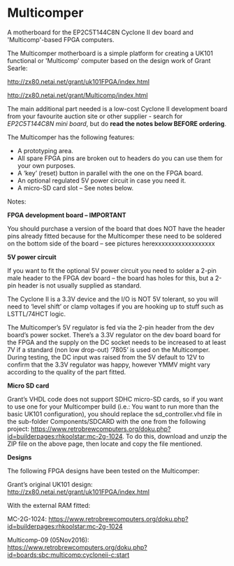 # Multicomper

A motherboard for the EP2C5T144C8N Cyclone II dev board and 'Multicomp'-based FPGA computers.

The Multicomper motherboard is a simple platform for creating a UK101 functional or 'Multicomp' computer based on the design work of Grant Searle: 

http://zx80.netai.net/grant/uk101FPGA/index.html

http://zx80.netai.net/grant/Multicomp/index.html

The main additional part needed is a low-cost Cyclone II development board from your favourite auction site or other supplier - search for *EP2C5T144C8N mini board*, but do **read the notes below BEFORE ordering**.

The Multicomper has the following features:

* A prototyping area.
* All spare FPGA pins are broken out to headers do you can use them for your own purposes.
* A ‘key’ (reset) button in parallel with the one on the FPGA board.
* An optional regulated 5V power circuit in case you need it.
* A micro-SD card slot – See notes below.

Notes:

**FPGA development board – IMPORTANT**

You should purchase a version of the board that does NOT have the header pins already fitted because for the Multicomper these need to be soldered on the bottom side of the board – see pictures herexxxxxxxxxxxxxxxxxx

**5V power circuit**

If you want to fit the optional 5V power circuit you need to solder a 2-pin male header to the FPGA dev board – the board has holes for this, but a 2-pin header is not usually supplied as standard.

The Cyclone II is a 3.3V device and the I/O is NOT 5V tolerant, so you will need to ‘level shift’ or clamp voltages if you are hooking up to stuff such as LSTTL/74HCT logic.

The Multicomper’s 5V regulator is fed via the 2-pin header from the dev board’s power socket. There’s a 3.3V regulator on the dev board board for the FPGA and the supply on the DC socket needs to be increased to at least 7V if a standard (non low drop-out) ‘7805’ is used on the Multicomper. During testing, the DC input was raised from the 5V default to 12V to confirm that the 3.3V regulator was happy, however YMMV might vary according to the quality of the part fitted.

**Micro SD card**

Grant’s VHDL code does not support SDHC micro-SD cards, so if you want to use one for your Multicomper build (i.e.: You want to run more than the basic UK101 configuration), you should replace the sd_controller.vhd file in the sub-folder Components/SDCARD with the one from the following project: https://www.retrobrewcomputers.org/doku.php?id=builderpages:rhkoolstar:mc-2g-1024. To do this, download and unzip the ZIP file on the above page, then locate and copy the file mentioned.

**Designs**

The following FPGA designs have been tested on the Multicomper:

Grant’s original UK101 design: http://zx80.netai.net/grant/uk101FPGA/index.html

With the external RAM fitted:

MC-2G-1024: https://www.retrobrewcomputers.org/doku.php?id=builderpages:rhkoolstar:mc-2g-1024

Multicomp-09 (05Nov2016): https://www.retrobrewcomputers.org/doku.php?id=boards:sbc:multicomp:cycloneii-c:start





